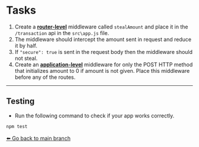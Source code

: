 # Tasks
1. Create a <ins>**router-level**</ins> middleware called `stealAmount` and place it in the `/transaction` api in the `src\app.js` file.
2. The middleware should intercept the amount sent in request and reduce it by half.
3. If `"secure": true` is sent in the request body then the middleware should not steal.
4. Create an <ins>**application-level**</ins> middleware for only the POST HTTP method that initializes amount to 0 if amount is not given. Place this middleware before any of the routes.
  ---
## Testing
- Run the following command to check if your app works correctly.
```bash
npm test
```

[:arrow_left: Go back to main branch](https://github.com/OttrTechnology/express-assessment#getting-started)

